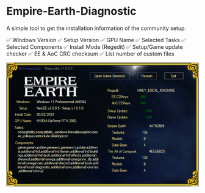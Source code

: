 # Empire-Earth-Diagnostic
A simple tool to get the installation information of the community setup.

✅ Windows Version
✅ Setup Version
✅ GPU Name
✅ Selected Tasks
✅ Selected Components
✅ Install Mode (Regedit)
✅ Setup/Game update checker
✅ EE & AoC CRC checksum
✅ List number of custom files

![image](https://github.com/EE-modders/Empire-Earth-Diagnostic/blob/master/ui.png)